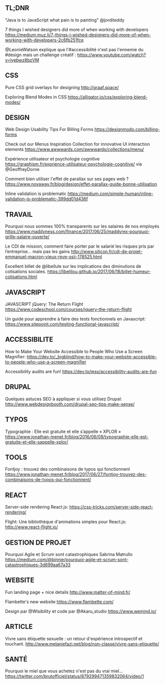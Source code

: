 ## TL;DNR   

"Java is to JavaScript what pain is to painting"
@jorditeddy

7 things I wished designers did more of when working with developers https://medium.muz.li/7-things-i-wished-designers-did-more-of-when-working-with-developers-2c6fb251fce

@LeonieWatson explique que l'#accessibilité n'est pas l'ennemie du #design mais un challenge créatif : https://www.youtube.com/watch?v=lyebwz8bzVM




## CSS   

Pure CSS grid overlays for designing
http://graaf.space/

Exploring Blend Modes in CSS
https://alligator.io/css/exploring-blend-modes/




## DESIGN   

Web Design Usability Tips For Billing Forms
https://designmodo.com/billing-forms

Check out our Menus Inspiration Collection for innovative UI interaction elements https://www.awwwards.com/awwwards/collections/menu/

Expérience utilisateur et psychologie cognitive https://graphism.fr/exprience-utilisateur-psychologie-cognitive/ via @GeoffreyDorne

Comment bien utiliser l'effet de parallax sur ses pages web​ ​? 
https://www.novaway.fr/blog/design/effet-parallax-guide-bonne-utilisation

Inline validation is problematic https://medium.com/simple-human/inline-validation-is-problematic-399dd01d436f




## TRAVAIL   

Pourquoi nous sommes 100% transparents sur les salaires de nos employés https://www.maddyness.com/finance/2017/06/25/maddyrex-pourquoi-grille-salaire-ouverte/

Le CDI de mission, comment faire porter par le salarié les risques pris par l’entreprise… mais pas les gains http://www.silicon.fr/cdi-de-projet-emmanuel-macron-vieux-reve-ssii-178525.html

Excellent billet de @libellule sur les implications des diminutions de cotisations sociales. https://libelilou.github.io/2017/06/18/billet-humeur-cotisations.html




## JAVASCRIPT   

JAVASCRIPT jQuery: The Return Flight
https://www.codeschool.com/courses/jquery-the-return-flight

Un guide pour apprendre à faire des tests fonctionnels en Javascript: https://www.sitepoint.com/testing-functional-javascript/




## ACCESSIBILITE   

How to Make Your Website Accessible to People Who Use a Screen Magnifier: https://dev.to/_bigblind/how-to-make-your-website-accessible-to-people-who-use-a-screen-magnifier

Accessibility audits are fun! https://dev.to/jess/accessibility-audits-are-fun




## DRUPAL   

Quelques astuces SEO à appliquer si vous utilisez Drupal: http://www.webdesignbooth.com/drupal-seo-tips-make-sense/




## TYPOS   

Typographie : Elle est gratuite et elle s’appelle « XPLOR » https://www.jonathan-menet.fr/blog/2016/06/08/typographie-elle-est-gratuite-et-elle-sappelle-xplor/




## TOOLS   

Fontjoy : trouvez des combinaisons de typos qui fonctionnent https://www.jonathan-menet.fr/blog/2017/06/27/fontjoy-trouvez-des-combinaisons-de-typos-qui-fonctionnent/




## REACT   

Server-side rendering React.js: https://css-tricks.com/server-side-react-rendering/

Flight: Une bibliothèque d'animations simples pour React.js: http://www.react-flight.io/




## GESTION DE PROJET   

Pourquoi Agile et Scrum sont catastrophiques Sabrina Matrullo https://medium.com/@binnie/pourquoi-agile-et-scrum-sont-catastrophiques-3d699aa67a33




## WEBSITE   

Fun landing page + nice details
http://www.matter-of-mind.fr/

Flambette's new website
https://www.flambette.com/

​Design par @Wisibility et code par @Akaru_studio​
https://www.wemind.io/




## ARTICLE   

Vivre sans étiquette sexuelle : un retour d'expérience introspectif et touchant. http://www.melaniefazi.net/blog/non-classe/vivre-sans-etiquette/




## SANTÉ   

Pourquoi le miel que vous achetez n'est pas du vrai miel... https://twitter.com/brutofficiel/status/879299471359832064/video/1